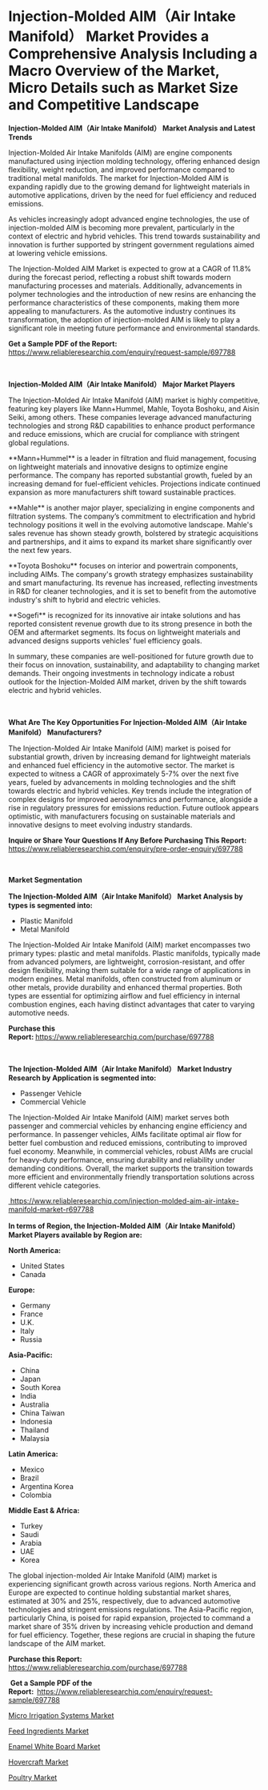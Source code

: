 <p><h1>Injection-Molded AIM（Air Intake Manifold） Market Provides a Comprehensive Analysis Including a Macro Overview of the Market, Micro Details such as Market Size and Competitive Landscape</h1></p><p><strong>Injection-Molded AIM（Air Intake Manifold） Market Analysis and Latest Trends</strong></p>
<p><p>Injection-Molded Air Intake Manifolds (AIM) are engine components manufactured using injection molding technology, offering enhanced design flexibility, weight reduction, and improved performance compared to traditional metal manifolds. The market for Injection-Molded AIM is expanding rapidly due to the growing demand for lightweight materials in automotive applications, driven by the need for fuel efficiency and reduced emissions. </p><p>As vehicles increasingly adopt advanced engine technologies, the use of injection-molded AIM is becoming more prevalent, particularly in the context of electric and hybrid vehicles. This trend towards sustainability and innovation is further supported by stringent government regulations aimed at lowering vehicle emissions. </p><p>The Injection-Molded AIM Market is expected to grow at a CAGR of 11.8% during the forecast period, reflecting a robust shift towards modern manufacturing processes and materials. Additionally, advancements in polymer technologies and the introduction of new resins are enhancing the performance characteristics of these components, making them more appealing to manufacturers. As the automotive industry continues its transformation, the adoption of injection-molded AIM is likely to play a significant role in meeting future performance and environmental standards.</p></p>
<p><strong>Get a Sample PDF of the Report:&nbsp;</strong> <a href="https://www.reliableresearchiq.com/enquiry/request-sample/697788?utm_campaign=1106&utm_medium=2&utm_source=Github&utm_content=ia&utm_term=10122024&utm_id=injection-molded-aimair-intake-manifold">https://www.reliableresearchiq.com/enquiry/request-sample/697788</a></p>
<p>&nbsp;</p>
<p><strong>Injection-Molded AIM（Air Intake Manifold） Major Market Players</strong></p>
<p><p>The Injection-Molded Air Intake Manifold (AIM) market is highly competitive, featuring key players like Mann+Hummel, Mahle, Toyota Boshoku, and Aisin Seiki, among others. These companies leverage advanced manufacturing technologies and strong R&D capabilities to enhance product performance and reduce emissions, which are crucial for compliance with stringent global regulations.</p><p>**Mann+Hummel** is a leader in filtration and fluid management, focusing on lightweight materials and innovative designs to optimize engine performance. The company has reported substantial growth, fueled by an increasing demand for fuel-efficient vehicles. Projections indicate continued expansion as more manufacturers shift toward sustainable practices.</p><p>**Mahle** is another major player, specializing in engine components and filtration systems. The company’s commitment to electrification and hybrid technology positions it well in the evolving automotive landscape. Mahle's sales revenue has shown steady growth, bolstered by strategic acquisitions and partnerships, and it aims to expand its market share significantly over the next few years.</p><p>**Toyota Boshoku** focuses on interior and powertrain components, including AIMs. The company's growth strategy emphasizes sustainability and smart manufacturing. Its revenue has increased, reflecting investments in R&D for cleaner technologies, and it is set to benefit from the automotive industry's shift to hybrid and electric vehicles.</p><p>**Sogefi** is recognized for its innovative air intake solutions and has reported consistent revenue growth due to its strong presence in both the OEM and aftermarket segments. Its focus on lightweight materials and advanced designs supports vehicles' fuel efficiency goals.</p><p>In summary, these companies are well-positioned for future growth due to their focus on innovation, sustainability, and adaptability to changing market demands. Their ongoing investments in technology indicate a robust outlook for the Injection-Molded AIM market, driven by the shift towards electric and hybrid vehicles.</p></p>
<p>&nbsp;</p>
<p><strong>What Are The Key Opportunities For Injection-Molded AIM（Air Intake Manifold） Manufacturers?</strong></p>
<p><p>The Injection-Molded Air Intake Manifold (AIM) market is poised for substantial growth, driven by increasing demand for lightweight materials and enhanced fuel efficiency in the automotive sector. The market is expected to witness a CAGR of approximately 5-7% over the next five years, fueled by advancements in molding technologies and the shift towards electric and hybrid vehicles. Key trends include the integration of complex designs for improved aerodynamics and performance, alongside a rise in regulatory pressures for emissions reduction. Future outlook appears optimistic, with manufacturers focusing on sustainable materials and innovative designs to meet evolving industry standards.</p></p>
<p><strong>Inquire or Share Your Questions If Any Before Purchasing This Report:</strong> <a href="https://www.reliableresearchiq.com/enquiry/pre-order-enquiry/697788?utm_campaign=1106&utm_medium=2&utm_source=Github&utm_content=ia&utm_term=10122024&utm_id=injection-molded-aimair-intake-manifold">https://www.reliableresearchiq.com/enquiry/pre-order-enquiry/697788</a></p>
<p>&nbsp;</p>
<p><strong>Market Segmentation</strong></p>
<p><strong>The Injection-Molded AIM（Air Intake Manifold） Market Analysis by types is segmented into:</strong></p>
<p><ul><li>Plastic Manifold</li><li>Metal Manifold</li></ul></p>
<p><p>The Injection-Molded Air Intake Manifold (AIM) market encompasses two primary types: plastic and metal manifolds. Plastic manifolds, typically made from advanced polymers, are lightweight, corrosion-resistant, and offer design flexibility, making them suitable for a wide range of applications in modern engines. Metal manifolds, often constructed from aluminum or other metals, provide durability and enhanced thermal properties. Both types are essential for optimizing airflow and fuel efficiency in internal combustion engines, each having distinct advantages that cater to varying automotive needs.</p></p>
<p><strong>Purchase this Report:&nbsp;</strong><a href="https://www.reliableresearchiq.com/purchase/697788?utm_campaign=1106&utm_medium=2&utm_source=Github&utm_content=ia&utm_term=10122024&utm_id=injection-molded-aimair-intake-manifold">https://www.reliableresearchiq.com/purchase/697788</a></p>
<p>&nbsp;</p>
<p><strong>The Injection-Molded AIM（Air Intake Manifold） Market Industry Research by Application is segmented into:</strong></p>
<p><ul><li>Passenger Vehicle</li><li>Commercial Vehicle</li></ul></p>
<p><p>The Injection-Molded Air Intake Manifold (AIM) market serves both passenger and commercial vehicles by enhancing engine efficiency and performance. In passenger vehicles, AIMs facilitate optimal air flow for better fuel combustion and reduced emissions, contributing to improved fuel economy. Meanwhile, in commercial vehicles, robust AIMs are crucial for heavy-duty performance, ensuring durability and reliability under demanding conditions. Overall, the market supports the transition towards more efficient and environmentally friendly transportation solutions across different vehicle categories.</p></p>
<p><a href="https://www.reliableresearchiq.com/injection-molded-aim-air-intake-manifold-market-r697788?utm_campaign=1106&utm_medium=2&utm_source=Github&utm_content=ia&utm_term=10122024&utm_id=injection-molded-aimair-intake-manifold">&nbsp;https://www.reliableresearchiq.com/injection-molded-aim-air-intake-manifold-market-r697788</a></p>
<p><strong>In terms of Region, the Injection-Molded AIM（Air Intake Manifold） Market Players available by Region are:</strong></p>
<p>
    <p> <strong> North America: </strong>
        <ul>
            <li>United States</li>
            <li>Canada</li>
        </ul>
        </p> 
    <p> <strong> Europe: </strong>
        <ul>
            <li>Germany</li>
            <li>France</li>
            <li>U.K.</li>
            <li>Italy</li>
            <li>Russia</li>
        </ul>
        </p> 
    <p> <strong> Asia-Pacific: </strong>
        <ul>
            <li>China</li>
            <li>Japan</li>
            <li>South Korea</li>
            <li>India</li>
            <li>Australia</li>
            <li>China Taiwan</li>
            <li>Indonesia</li>
            <li>Thailand</li>
            <li>Malaysia</li>
        </ul>
        </p> 
    <p> <strong> Latin America: </strong>
        <ul>
            <li>Mexico</li>
            <li>Brazil</li>
            <li>Argentina Korea</li>
            <li>Colombia</li>
        </ul>
        </p> 
    <p> <strong> Middle East & Africa: </strong>
        <ul>
            <li>Turkey</li>
            <li>Saudi</li>
            <li>Arabia</li>
            <li>UAE</li>
            <li>Korea</li>
        </ul>
    </p>
    </p>
<p><p>The global injection-molded Air Intake Manifold (AIM) market is experiencing significant growth across various regions. North America and Europe are expected to continue holding substantial market shares, estimated at 30% and 25%, respectively, due to advanced automotive technologies and stringent emissions regulations. The Asia-Pacific region, particularly China, is poised for rapid expansion, projected to command a market share of 35% driven by increasing vehicle production and demand for fuel efficiency. Together, these regions are crucial in shaping the future landscape of the AIM market.</p></p>
<p><strong>Purchase this Report: </strong><a href="https://www.reliableresearchiq.com/purchase/697788?utm_campaign=1106&utm_medium=2&utm_source=Github&utm_content=ia&utm_term=10122024&utm_id=injection-molded-aimair-intake-manifold">https://www.reliableresearchiq.com/purchase/697788</a></p>
<p>&nbsp;<strong>Get a Sample PDF of the Report:&nbsp;&nbsp;</strong><a href="https://www.reliableresearchiq.com/enquiry/request-sample/697788?utm_campaign=1106&utm_medium=2&utm_source=Github&utm_content=ia&utm_term=10122024&utm_id=injection-molded-aimair-intake-manifold">https://www.reliableresearchiq.com/enquiry/request-sample/697788</a></p>
<p><strong></strong></p>
<p><p><a href="https://www.linkedin.com/pulse/micro-irrigation-systems-market-regional-outlook-competition-4e34c?utm_campaign=1106&utm_medium=2&utm_source=Github&utm_content=ia&utm_term=10122024&utm_id=injection-molded-aimair-intake-manifold">Micro Irrigation Systems Market</a></p><p><a href="https://www.linkedin.com/pulse/feed-ingredients-research-report-industry-development-estimated-4x49c?utm_campaign=1106&utm_medium=2&utm_source=Github&utm_content=ia&utm_term=10122024&utm_id=injection-molded-aimair-intake-manifold">Feed Ingredients Market</a></p><p><a href="https://www.linkedin.com/pulse/futur-trend-quest-sl8ue?utm_campaign=1106&utm_medium=2&utm_source=Github&utm_content=ia&utm_term=10122024&utm_id=injection-molded-aimair-intake-manifold">Enamel White Board Market</a></p><p><a href="https://www.linkedin.com/pulse/hovercraft-market-outlook-current-assessment-future-projections-cj1kf?utm_campaign=1106&utm_medium=2&utm_source=Github&utm_content=ia&utm_term=10122024&utm_id=injection-molded-aimair-intake-manifold">Hovercraft Market</a></p><p><a href="https://www.linkedin.com/pulse/projected-revenue-poultry-market-108-cagr-2024-2031-y8rxe?utm_campaign=1106&utm_medium=2&utm_source=Github&utm_content=ia&utm_term=10122024&utm_id=injection-molded-aimair-intake-manifold">Poultry Market</a></p></p>